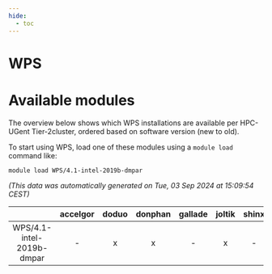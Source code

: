 ```yaml
---
hide:
  - toc
---
```


WPS
===

# Available modules


The overview below shows which WPS installations are available per HPC-UGent Tier-2cluster, ordered based on software version (new to old).

To start using WPS, load one of these modules using a `module load` command like:

```shell
module load WPS/4.1-intel-2019b-dmpar
```

*(This data was automatically generated on Tue, 03 Sep 2024 at 15:09:54 CEST)*  

| |accelgor|doduo|donphan|gallade|joltik|shinx|skitty|
| :---: | :---: | :---: | :---: | :---: | :---: | :---: | :---: |
|WPS/4.1-intel-2019b-dmpar|-|x|x|-|x|-|x|
